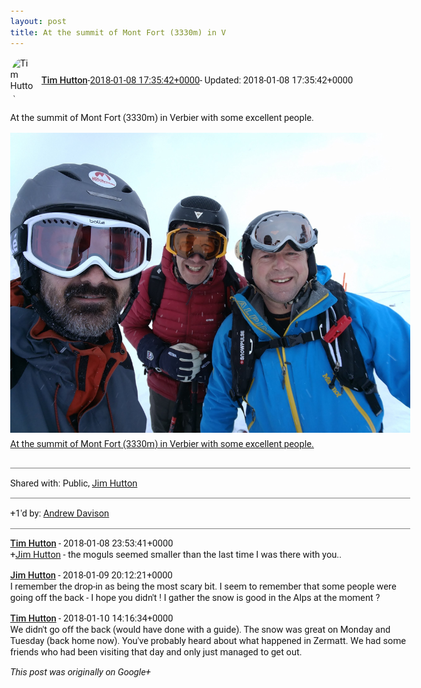 ```yaml
---
layout: post
title: At the summit of Mont Fort (3330m) in V
---
```


<html><head><meta charset="utf-8"><title>At the summit of Mont Fort (3330m) in Verbier with some excellent people.</title><style>body {font: 11pt Roboto, Arial, sans-serif; max-width: 640px; margin: 24px;}.author-photo {border-radius: 50%; margin-right: 10px; width: 40px;}.author {font-weight: 500;}.main-content {margin: 15px 0 15px;}.post-title {font-weight: bold;}.location {display: block; margin-top: 15px;}.location img {float: left; margin-right: 5px; width: 20px;}.media-link {display: inline-block; max-width: 100%; vertical-align: top;}.media-link p {margin-top: 5px; max-height: 4em; overflow: scroll;}.media {max-height: 100vh; max-width: 100%;}.video-placeholder {background: black; display: flex; height: 300px; max-width: 100%; width: 640px;}.play-icon {border-bottom: 30px solid transparent; border-left: 50px solid white; border-top: 30px solid transparent; color: white; margin: auto;}.album {max-height: 800px; overflow: scroll; width: calc(100vw - 48px);}.album .media-link {margin-right: 5px; max-width: 250px;}.album .media {max-height: 250px;}.link-embed {border-top: 1px solid lightgrey; display: block; margin-top: 20px;}.link-embed img {max-width: 100%;}.inline-link-embed {display: block;}.inline-link-embed img {vertical-align: middle;}.link-title {display: inline-block; font-size: medium; font-weight: 300; padding-left: 1em;}.reshare-attribution {display: block; font-weight: bold; margin-bottom: 10px;}.poll-image {margin-bottom: 5px; max-height: 300px; max-width: 500px;}.poll-choice {align-items: center; display: flex; margin-bottom: 5px; max-width: 500px;}.poll-choice-percentage {background-color: lightblue; height: 100%; left: 0; position: absolute; z-index: -1;}.poll-choice-selected {margin-right: 5px;}.poll-choice-results {border: 1px solid lightgray; border-radius: 5px; display: flex; line-height: 40px; overflow: hidden; padding: 0 8px; position: relative;}.poll-choice-results, .poll-choice-description {flex-grow: 1; margin-right: 10px;}.poll-choice-image {width: 100%;}.poll-choice-image, .poll-choice-image img {max-height: 40px; max-width: 100px;}.poll-choice-votes {max-height: 100px; overflow: auto;}.plus-entity-embed {color: black; display: block; text-decoration: none;}.plus-entity-embed-cover-photo {max-height: 300px; max-width: 100%;}.plus-entity-embed-info {padding: 0 1em 1em;}.plus-entity-embed-info h2 {font-weight: 500; margin: 10px 0;}.plus-entity-embed-info p {font-size: small; margin: 0;}.collection-owner-avatar {border-radius: 50%; border: 2px solid white; height: 40px; margin-top: -22px;}.visibility {padding: 1em 0; border-top: 1px solid grey;}.post-activity {padding: 1em 0; border-top: 1px solid grey;}.comments {border-top: 1px solid gray; padding-top: 1em;}.comment + .comment {margin-top: 1em;}.comment .media-link, .comment .inline-link-embed {margin-top: 5px;}</style></head><body><div style="margin-bottom:1em;"><div style="display:flex; align-items:center"><img class="author-photo" src="https://lh4.googleusercontent.com/-epo4ZZKNqEw/AAAAAAAAAAI/AAAAAAAAVSU/qu3LpcHEnoQ/s64-c/photo.jpg" alt="Tim Hutton"><a href="https://plus.google.com/+TimHutton" target="_blank" class="author">Tim Hutton</a> - <a target="_blank" href="https://plus.google.com/+TimHutton/posts/NJ9zWepzfH3">2018-01-08 17:35:42+0000</a><span> - Updated: 2018-01-08 17:35:42+0000</span></div><div class="main-content">At the summit of Mont Fort (3330m) in Verbier with some excellent people.</div><a href="/assets/IMG_20180107_101735.jpg" target="_blank" class="media-link"><img src="/assets/IMG_20180107_101735.jpg" alt="At the summit of Mont Fort (3330m) in Verbier with some excellent people." class="media"><p>At the summit of Mont Fort (3330m) in Verbier with some excellent people.</p></a></div><div class="visibility">Shared with: Public, <a href="https://plus.google.com/107508075959984698788">Jim Hutton</a></div><div class="post-activity"><div class="plus-oners">+1'd by: <a href="https://plus.google.com/+AndrewDavison">Andrew Davison</a></div></div><div class="comments"><div class="comment"><a target="_blank" href="https://plus.google.com/+TimHutton" class="author">Tim Hutton</a><span class="time"> - 2018-01-08 23:53:41+0000</span><div class="comment-content"><span class="proflinkWrapper"><span class="proflinkPrefix">+</span><a class="proflink bidi_isolate" href="https://plus.google.com/107508075959984698788" oid="107508075959984698788" >Jim Hutton</a></span>​ - the moguls seemed smaller than the last time I was there with you..</div></div><div class="comment"><a target="_blank" href="https://plus.google.com/107508075959984698788" class="author">Jim Hutton</a><span class="time"> - 2018-01-09 20:12:21+0000</span><div class="comment-content">I remember the drop-in as being the most scary bit.  I seem to remember that some people were going off the back - I hope you didn&#39;t !   I gather the snow is good in the Alps at the moment ?</div></div><div class="comment"><a target="_blank" href="https://plus.google.com/+TimHutton" class="author">Tim Hutton</a><span class="time"> - 2018-01-10 14:16:34+0000</span><div class="comment-content">We didn&#39;t go off the back (would have done with a guide). The snow was great on Monday and Tuesday (back home now). You&#39;ve probably heard about what happened in Zermatt. We had some friends who had been visiting that day and only just managed to get out.</div></div></div></body></html>

<i>This post was originally on Google+</i>